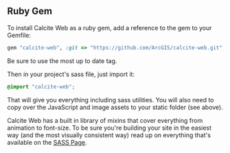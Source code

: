 ## Ruby Gem

To install Calcite Web as a ruby gem, add a reference to the gem to your Gemfile:

```ruby
gem "calcite-web", :git => "https://github.com/ArcGIS/calcite-web.git", :tag => "v0.0.6"
```

Be sure to use the most up to date tag.

Then in your project's sass file, just import it:

```scss
@import "calcite-web";
```

That will give you everything including sass utilities. You will also need to copy over the JavaScript and image assets to your static folder (see above).

Calcite Web has a built in library of mixins that cover everything from animation to font-size. To be sure you're building your site in the easiest way (and the most visually consistent way) read up on everything that's available on the [SASS Page](./sass).
